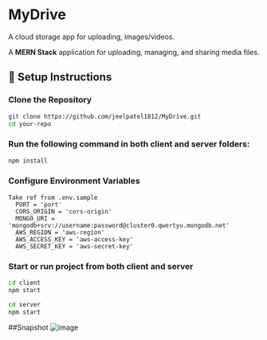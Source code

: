 # MyDrive 
A cloud storage app for uploading,  images/videos.

A **MERN Stack** application for uploading, managing, and sharing media files.

## 🚀 Setup Instructions

### Clone the Repository  
```bash
git clone https://github.com/jeelpatel1812/MyDrive.git
cd your-repo
```

### Run the following command in both client and server folders:

```bash
npm install
```
### Configure Environment Variables
```
Take ref from .env.sample
  PORT = 'port'
  CORS_ORIGIN = 'cors-origin'
  MONGO_URI = 'mongodb+srv://username:password@cluster0.qwertyu.mongodb.net'
  AWS_REGION = 'aws-region'
  AWS_ACCESS_KEY = 'aws-access-key'
  AWS_SECRET_KEY = 'aws-secret-key'
```

### Start or run project from both client and server
```bash
cd client
npm start

cd server
npm start
```

##Snapshot
![image](https://drive.google.com/file/d/1ywBhsupcONNV-xYe2ERTkMQZC39wk3_Q/view?usp=sharing)
